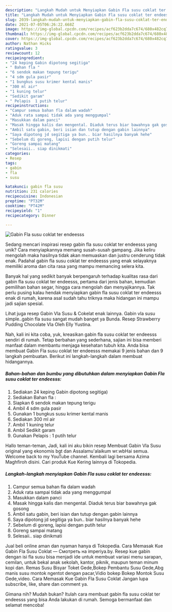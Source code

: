 ```yaml
---
description: "Langkah Mudah untuk Menyiapkan Gabin Fla susu coklat ter endeesss, Sempurna"
title: "Langkah Mudah untuk Menyiapkan Gabin Fla susu coklat ter endeesss, Sempurna"
slug: 2039-langkah-mudah-untuk-menyiapkan-gabin-fla-susu-coklat-ter-endeesss-sempurna
date: 2021-07-05T06:26:22.668Z
image: https://img-global.cpcdn.com/recipes/acf623b2dda7c674/680x482cq70/gabin-fla-susu-coklat-ter-endeesss-foto-resep-utama.jpg
thumbnail: https://img-global.cpcdn.com/recipes/acf623b2dda7c674/680x482cq70/gabin-fla-susu-coklat-ter-endeesss-foto-resep-utama.jpg
cover: https://img-global.cpcdn.com/recipes/acf623b2dda7c674/680x482cq70/gabin-fla-susu-coklat-ter-endeesss-foto-resep-utama.jpg
author: Nathan Hicks
ratingvalue: 3
reviewcount: 12
recipeingredient:
- "24 keping Gabin dipotong segitiga"
- " Bahan fla "
- "6 sendok makan tepung terigu"
- "4 sdm gula pasir"
- "1 bungkus susu krimer kental manis"
- "300 ml air"
- "1 kuning telur"
- "Sedikit garam"
- " Pelapis  1 putih telur"
recipeinstructions:
- "Campur semua bahan fla dalam wadah"
- "Aduk rata sampai tidak ada yang menggumpal"
- "Masukkan dalam panci"
- "Masak hingga kalis dan mengental. Diaduk terus biar bawahnya gak gosong"
- "Ambil satu gabin, beri isian dan tutup dengan gabin lainnya"
- "Saya dipotong jd segitiga ya bun.. biar hasilnya banyak hehe"
- "Sebelum di goreng, lapisi dengan putih telur"
- "Goreng sampai matang"
- "Selesaii.. siap dinikmati"
categories:
- Resep
tags:
- gabin
- fla
- susu

katakunci: gabin fla susu 
nutrition: 231 calories
recipecuisine: Indonesian
preptime: "PT32M"
cooktime: "PT42M"
recipeyield: "1"
recipecategory: Dinner

---
```



![Gabin Fla susu coklat ter endeesss](https://img-global.cpcdn.com/recipes/acf623b2dda7c674/680x482cq70/gabin-fla-susu-coklat-ter-endeesss-foto-resep-utama.jpg)

Sedang mencari inspirasi resep gabin fla susu coklat ter endeesss yang unik? Cara menyiapkannya memang susah-susah gampang. Jika keliru mengolah maka hasilnya tidak akan memuaskan dan justru cenderung tidak enak. Padahal gabin fla susu coklat ter endeesss yang enak selayaknya memiliki aroma dan cita rasa yang mampu memancing selera kita.

Banyak hal yang sedikit banyak berpengaruh terhadap kualitas rasa dari gabin fla susu coklat ter endeesss, pertama dari jenis bahan, kemudian pemilihan bahan segar, hingga cara mengolah dan menyajikannya. Tak perlu pusing kalau hendak menyiapkan gabin fla susu coklat ter endeesss enak di rumah, karena asal sudah tahu triknya maka hidangan ini mampu jadi sajian spesial.

Lihat juga resep Gabin Vla Susu &amp; Cokelat enak lainnya. Gabin vla susu simple..gabin fla susu sangat mudah banget ya Bunda. Resep Strawberry Pudding Chocolate Vla Oleh Elly Yustina.


Nah, kali ini kita coba, yuk, kreasikan gabin fla susu coklat ter endeesss sendiri di rumah. Tetap berbahan yang sederhana, sajian ini bisa memberi manfaat dalam membantu menjaga kesehatan tubuh kita. Anda bisa membuat Gabin Fla susu coklat ter endeesss memakai 9 jenis bahan dan 9 langkah pembuatan. Berikut ini langkah-langkah dalam membuat hidangannya.

<!--inarticleads1-->

##### Bahan-bahan dan bumbu yang dibutuhkan dalam menyiapkan Gabin Fla susu coklat ter endeesss:

1. Sediakan 24 keping Gabin dipotong segitiga)
1. Sediakan  Bahan fla :
1. Siapkan 6 sendok makan tepung terigu
1. Ambil 4 sdm gula pasir
1. Gunakan 1 bungkus susu krimer kental manis
1. Sediakan 300 ml air
1. Ambil 1 kuning telur
1. Ambil Sedikit garam
1. Gunakan  Pelapis : 1 putih telur


Hallo teman-teman, Jadi, kali ini aku bikin resep Membuat Gabin Vla Susu original yang ekonomis bgt dan Assalamu&#39;alaikum wr.wbHai semua. Welcome back to my YouTube channel. Kembali lagi bersama Azima Maghfiroh disini. Cari produk Kue Kering lainnya di Tokopedia. 

<!--inarticleads2-->

##### Langkah-langkah menyiapkan Gabin Fla susu coklat ter endeesss:

1. Campur semua bahan fla dalam wadah
1. Aduk rata sampai tidak ada yang menggumpal
1. Masukkan dalam panci
1. Masak hingga kalis dan mengental. Diaduk terus biar bawahnya gak gosong
1. Ambil satu gabin, beri isian dan tutup dengan gabin lainnya
1. Saya dipotong jd segitiga ya bun.. biar hasilnya banyak hehe
1. Sebelum di goreng, lapisi dengan putih telur
1. Goreng sampai matang
1. Selesaii.. siap dinikmati


Jual beli online aman dan nyaman hanya di Tokopedia. Cara Memasak Kue Gabin Fla Susu Coklat — Смотреть на imperiya.by. Resep kue gabin dengan isi fla susu bisa menjadi ide untuk membuat variasi menu sarapan, cemilan, untuk bekal anak sekolah, kantor, piknik, maupun teman minum kopi dan. Remas Susu Bisyar Toket Gede,Bokep Pembantu Susu Gede,Abg manis susu montok ngentot dengan pacar,Vidio bokep Bokep Montok Susu Gede,video. Cara Memasak Kue Gabin Fla Susu Coklat Jangan lupa subscribe, like, share dan comment ya. 

Gimana nih? Mudah bukan? Itulah cara membuat gabin fla susu coklat ter endeesss yang bisa Anda lakukan di rumah. Semoga bermanfaat dan selamat mencoba!
